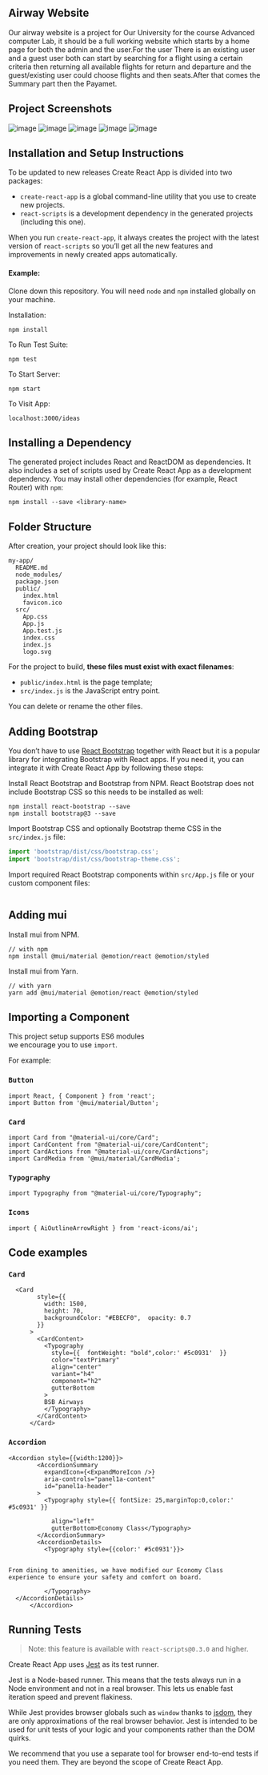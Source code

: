 ## Airway Website 

Our airway website is a project for Our University for the course Advanced computer Lab, it should be a full working website
which starts by a home page for both the admin and the user.For the user There is an existing user and a guest user both can 
start by searching for a flight using a certain criteria then returning all available flights for return and departure and the 
guest/existing user could choose flights and then seats.After that comes the Summary part then the Payamet.

## Project Screenshots
![image](https://user-images.githubusercontent.com/62720494/147393581-0c2bbf60-5e0f-4873-977f-cf617ed412df.png)
![image](https://user-images.githubusercontent.com/62720494/147393588-32dcf61c-a129-4c60-b763-8547d5aa676d.png)
![image](https://user-images.githubusercontent.com/62720494/147393590-f8d3bd25-ea1e-4c1e-a4cc-dfb27c207ce5.png)
![image](https://user-images.githubusercontent.com/62720494/147393593-3e717478-a21b-48cb-b4f8-986dbf0daf42.png)
![image](https://user-images.githubusercontent.com/62720494/147393595-a83bd162-7e67-47b4-8a1f-ccffe7c54f95.png)


## Installation and Setup Instructions
To be updated to new releases
Create React App is divided into two packages:

* `create-react-app` is a global command-line utility that you use to create new projects.
* `react-scripts` is a development dependency in the generated projects (including this one).

When you run `create-react-app`, it always creates the project with the latest version of `react-scripts` so you’ll get all the new features and improvements in newly created apps automatically.

#### Example:  

Clone down this repository. You will need `node` and `npm` installed globally on your machine.  

Installation:

`npm install`  

To Run Test Suite:  

`npm test`  

To Start Server:

`npm start`  

To Visit App:

`localhost:3000/ideas`  

## Installing a Dependency

The generated project includes React and ReactDOM as dependencies. It also includes a set of scripts used by Create React App as a development dependency. You may install other dependencies (for example, React Router) with `npm`:

```
npm install --save <library-name>
```

## Folder Structure

After creation, your project should look like this:

```
my-app/
  README.md
  node_modules/
  package.json
  public/
    index.html
    favicon.ico
  src/
    App.css
    App.js
    App.test.js
    index.css
    index.js
    logo.svg
```

For the project to build, **these files must exist with exact filenames**:

* `public/index.html` is the page template;
* `src/index.js` is the JavaScript entry point.

You can delete or rename the other files.
## Adding Bootstrap

You don’t have to use [React Bootstrap](https://react-bootstrap.github.io) together with React but it is a popular library for integrating Bootstrap with React apps. If you need it, you can integrate it with Create React App by following these steps:

Install React Bootstrap and Bootstrap from NPM. React Bootstrap does not include Bootstrap CSS so this needs to be installed as well:

```
npm install react-bootstrap --save
npm install bootstrap@3 --save
```

Import Bootstrap CSS and optionally Bootstrap theme CSS in the ```src/index.js``` file:

```js
import 'bootstrap/dist/css/bootstrap.css';
import 'bootstrap/dist/css/bootstrap-theme.css';
```

Import required React Bootstrap components within ```src/App.js``` file or your custom component files:

```js
```
## Adding mui
Install mui from NPM.

```
// with npm
npm install @mui/material @emotion/react @emotion/styled
```
Install mui from Yarn.

```
// with yarn
yarn add @mui/material @emotion/react @emotion/styled
```
## Importing a Component

This project setup supports ES6 modules <br>
we encourage you to use `import`.

For example:

### `Button`

```
import React, { Component } from 'react';
import Button from '@mui/material/Button';
```
### `Card`
```
import Card from "@material-ui/core/Card";
import CardContent from "@material-ui/core/CardContent";
import CardActions from "@material-ui/core/CardActions";
import CardMedia from '@mui/material/CardMedia';
```
### `Typography`
```
import Typography from "@material-ui/core/Typography";

```
### `Icons`
```
import { AiOutlineArrowRight } from 'react-icons/ai';
```
## Code examples

### `Card`
```
  <Card
        style={{
          width: 1500,
          height: 70,
          backgroundColor: "#EBECF0",  opacity: 0.7
        }}
      >
        <CardContent>
          <Typography
            style={{  fontWeight: "bold",color:' #5c0931'  }}
            color="textPrimary"
            align="center"
            variant="h4"
            component="h2"
            gutterBottom
          >
          BSB Airways
          </Typography>
        </CardContent>
      </Card>
```

### `Accordion`
```
<Accordion style={{width:1200}}>
        <AccordionSummary
          expandIcon={<ExpandMoreIcon />}
          aria-controls="panel1a-content"
          id="panel1a-header"
        >
          <Typography style={{ fontSize: 25,marginTop:0,color:' #5c0931' }}
            
            align="left"
            gutterBottom>Economy Class</Typography>
        </AccordionSummary>
        <AccordionDetails>
          <Typography style={{color:' #5c0931'}}>
           

From dining to amenities, we have modified our Economy Class experience to ensure your safety and comfort on board.

          </Typography>
  </AccordionDetails>
      </Accordion>

```
## Running Tests

>Note: this feature is available with `react-scripts@0.3.0` and higher.<br>

Create React App uses [Jest](https://facebook.github.io/jest/) as its test runner. 

Jest is a Node-based runner. This means that the tests always run in a Node environment and not in a real browser. This lets us enable fast iteration speed and prevent flakiness.

While Jest provides browser globals such as `window` thanks to [jsdom](https://github.com/tmpvar/jsdom), they are only approximations of the real browser behavior. Jest is intended to be used for unit tests of your logic and your components rather than the DOM quirks.

We recommend that you use a separate tool for browser end-to-end tests if you need them. They are beyond the scope of Create React App.
